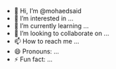- 👋 Hi, I’m @mohaedsaid
- 👀 I’m interested in ...
- 🌱 I’m currently learning ...
- 💞️ I’m looking to collaborate on ...
- 📫 How to reach me ...
- 😄 Pronouns: ...
- ⚡ Fun fact: ...

<!---
mohaedsaid/mohaedsaid is a ✨ special ✨ repository because its `README.md` (this file) appears on your GitHub profile.
You can click the Preview link to take a look at your changes.
--->
